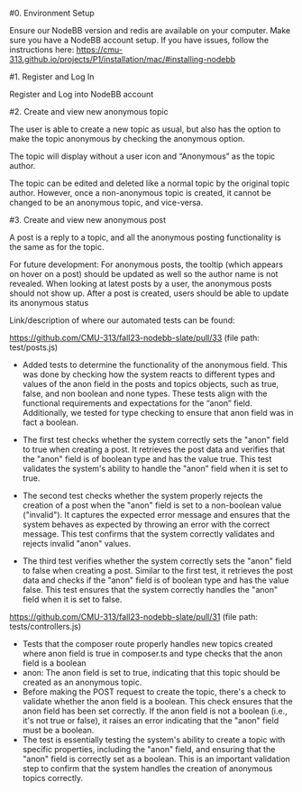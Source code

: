 #0. Environment Setup

Ensure our NodeBB version and redis are available on your computer. Make sure you have a NodeBB account setup. If you have issues, follow the instructions here: https://cmu-313.github.io/projects/P1/installation/mac/#installing-nodebb

#1. Register and Log In

Register and Log into NodeBB account

#2. Create and view new anonymous topic

The user is able to create a new topic as usual, but also has the option to make the topic anonymous by checking the anonymous option.

The topic will display without a user icon and “Anonymous” as the topic author.

The topic can be edited and deleted like a normal topic by the original topic author. However, once a non-anonymous topic is created, it cannot be changed to be an anonymous topic, and vice-versa.

#3. Create and view new anonymous post

A post is a reply to a topic, and all the anonymous posting functionality is the same as for the topic.

For future development:
For anonymous posts, the tooltip (which appears on hover on a post) should be updated as well so the author name is not revealed.
When looking at latest posts by a user, the anonymous posts should not show up.
After a post is created, users should be able to update its anonymous status

Link/description of where our automated tests can be found:

https://github.com/CMU-313/fall23-nodebb-slate/pull/33 (file path: test/posts.js)

- Added tests to determine the functionality of the anonymous field. This was done by checking how the system reacts to different types and values of the anon field in the posts and topics objects, such as true, false, and non boolean and none types.
  These tests align with the functional requirements and expectations for the “anon” field. Additionally, we tested for type checking to ensure that anon field was in fact a boolean.
- The first test checks whether the system correctly sets the "anon" field to true when creating a post.
  It retrieves the post data and verifies that the "anon" field is of boolean type and has the value true.
  This test validates the system's ability to handle the "anon" field when it is set to true.

- The second test checks whether the system properly rejects the creation of a post when the "anon" field is set to a non-boolean value ("invalid").
  It captures the expected error message and ensures that the system behaves as expected by throwing an error with the correct message.
  This test confirms that the system correctly validates and rejects invalid "anon" values.

- The third test verifies whether the system correctly sets the "anon" field to false when creating a post.
  Similar to the first test, it retrieves the post data and checks if the "anon" field is of boolean type and has the value false.
  This test ensures that the system correctly handles the "anon" field when it is set to false.

https://github.com/CMU-313/fall23-nodebb-slate/pull/31 (file path: tests/controllers.js)

- Tests that the composer route properly handles new topics created where anon field is true in composer.ts and type checks that the anon field is a boolean
- anon: The anon field is set to true, indicating that this topic should be created as an anonymous topic.
- Before making the POST request to create the topic, there's a check to validate whether the anon field is a boolean. This check ensures that the anon field has been set correctly. If the anon field is not a boolean (i.e., it's not true or false), it raises an error indicating that the "anon" field must be a boolean.
- The test is essentially testing the system's ability to create a topic with specific properties, including the "anon" field, and ensuring that the "anon" field is correctly set as a boolean. This is an important validation step to confirm that the system handles the creation of anonymous topics correctly.
